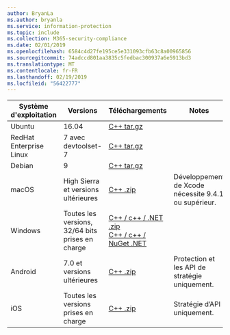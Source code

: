```yaml
---
author: BryanLa
ms.author: bryanla
ms.service: information-protection
ms.topic: include
ms.collection: M365-security-compliance
ms.date: 02/01/2019
ms.openlocfilehash: 6584c4d27fe195ce5e331093cfb63c8a00965856
ms.sourcegitcommit: 74adccd801aa3835c5fedbac300937a6e5913bd3
ms.translationtype: MT
ms.contentlocale: fr-FR
ms.lasthandoff: 02/19/2019
ms.locfileid: "56422777"
---
```

| Système d'exploitation | Versions | Téléchargements | Notes |
|------------------|----------|----------|--------|
| Ubuntu  |  16.04 | [C++ tar.gz](https://aka.ms/mipsdkbinaries) | |
| RedHat Enterprise Linux | 7 avec devtoolset-7 | [C++ tar.gz](https://aka.ms/mipsdkbinaries) | |
| Debian  | 9 | [C++ tar.gz](https://aka.ms/mipsdkbinaries) | |
| macOS   | High Sierra et versions ultérieures | [C++ .zip](https://aka.ms/mipsdkbinaries) | Développement de Xcode nécessite 9.4.1 ou supérieur. |
| Windows | Toutes les versions, 32/64 bits prises en charge | [C++ / c++ / .NET .zip](https://aka.ms/mipsdkbinaries)<br>[C++ / c++ / NuGet .NET](https://www.nuget.org/packages?q=Microsoft.InformationProtection) | |
| Android | 7.0 et versions ultérieures | [C++ .zip](https://aka.ms/mipsdkbinaries) | Protection et les API de stratégie uniquement. |
| iOS | Toutes les versions prises en charge | [C++ .zip](https://aka.ms/mipsdkbinaries) | Stratégie d’API uniquement. |

